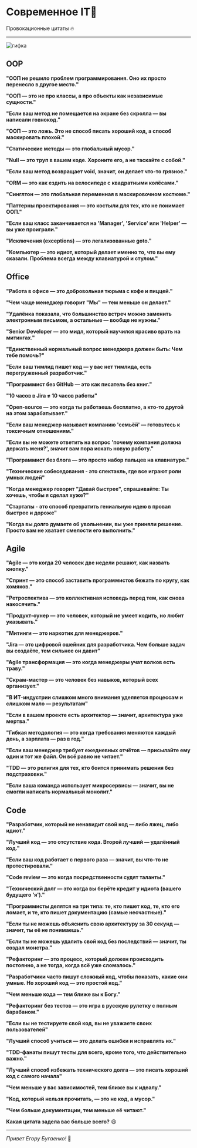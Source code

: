 # Cовременное IT🍄
Провокационные цитаты 🔥

---

![гифка](https://media3.giphy.com/media/v1.Y2lkPTc5MGI3NjExOG5wb3dyZ3U4a2w5cWxxcm5pdzI4OGkxcG1wYTk3Njc4aHp6bzdmZSZlcD12MV9pbnRlcm5hbF9naWZfYnlfaWQmY3Q9Zw/0e94QCzeedeXjYPLC5/giphy.gif)

  
## **OOP** 

**"ООП не решило проблем программирования. Оно их просто перенесло в другое место."**

**"ООП — это не про классы, а про объекты как независимые сущности."**

**"Если ваш метод не помещается на экране без скролла — вы написали говнокод."** 

**"ООП — это ложь. Это не способ писать хороший код, а способ маскировать плохой."**

**"Статические методы — это глобальный мусор."**

**"Null — это труп в вашем коде. Хороните его, а не таскайте с собой."**  

**"Если ваш метод возвращает void, значит, он делает что-то грязное."**  

**"ORM — это как ездить на велосипеде с квадратными колёсами."**   

**"Синглтон — это глобальная переменная в маскировочном костюме."**  

**"Паттерны проектирования — это костыли для тех, кто не понимает ООП."**  

**"Если ваш класс заканчивается на 'Manager', 'Service' или 'Helper' — вы уже проиграли."**  

**"Исключения (exceptions) — это легализованные goto."**  

**"Компьютер — это идиот, который делает именно то, что вы ему сказали. Проблема всегда между клавиатурой и стулом."**  


## **Office**  

**"Работа в офисе — это добровольная тюрьма с кофе и пиццей."**  

**"Чем чаще менеджер говорит "Мы" — тем меньше он делает."**  

**"Удалёнка показала, что большинство встреч можно заменить электронным письмом, а остальные — вообще не нужны."**

**"Senior Developer — это мидл, который научился красиво врать на митингах."**  

**"Единственный нормальный вопрос менеджера должен быть: Чем тебе помочь?"**

**"Если ваш тимлид пишет код — у вас нет тимлида, есть перегруженный разработчик."**  

**"Программист без GitHub — это как писатель без книг."**   

**"10 часов в Jira ≠ 10 часов работы"**

**"Open-source — это когда ты работаешь бесплатно, а кто-то другой на этом зарабатывает."**  

**"Если ваш менеджер называет компанию 'семьёй' — готовьтесь к токсичным отношениям."**  

**"Если вы не можете ответить на вопрос 'почему компания должна держать меня?', значит вам пора искать новую работу."**

**"Программист без блога — это просто набор пальцев на клавиатуре."**  

**"Технические собеседования - это спектакль, где все играют роли умных людей"**

**"Когда менеджер говорит "Давай быстрее", спрашивайте: Ты хочешь, чтобы я сделал хуже?"**

**"Стартапы - это способ превратить гениальную идею в провал быстрее и дороже"**

**"Когда вы долго думаете об увольнении, вы уже приняли решение. Просто вам не хватает смелости его выполнить."**


## **Agile**  

**"Agile — это когда 20 человек две недели решают, как назвать кнопку."**  

**"Спринт — это способ заставить программистов бежать по кругу, как хомяков."**  

**"Ретроспектива — это коллективная исповедь перед тем, как снова накосячить."**  

**"Продукт-оунер — это человек, который не умеет кодить, но любит указывать."**  

**"Митинги — это наркотик для менеджеров."**  

**"Jira — это цифровой ошейник для разработчика. Чем больше задач вы создаёте, тем сильнее он давит"**  

**"Agile трансформация — это когда менеджеры учат волков есть траву."**  

**"Скрам-мастер — это человек без навыков, который всех организует."**  

**"В ИТ-индустрии слишком много внимания уделяется процессам и слишком мало — результатам"**  

**"Если в вашем проекте есть архитектор — значит, архитектура уже мертва."**  

**"Гибкая методология — это когда требования меняются каждый день, а зарплата — раз в год."**  

**"Если ваш менеджер требует ежедневных отчётов — присылайте ему один и тот же файл. Он всё равно не читает."**

**"TDD — это религия для тех, кто боится принимать решения без подстраховки."**  

**"Если ваша команда использует микросервисы — значит, вы не смогли написать нормальный монолит."**  


## **Code**  

**"Разработчик, который не ненавидит свой код — либо лжец, либо идиот."**

**"Лучший код — это отсутствие кода. Второй лучший — удалённый код."**  

**"Если ваш код работает с первого раза — значит, вы что-то не протестировали."**  

**"Code review — это когда посредственности судят таланты."**  

**"Технический долг — это когда вы берёте кредит у идиота (вашего будущего 'я')."**  

**"Программисты делятся на три типа: те, кто пишет код, те, кто его ломает, и те, кто пишет документацию (самые несчастные)."**  

**"Если ты не можешь объяснить свою архитектуру за 30 секунд — значит, ты её не понимаешь."**   

**"Если ты не можешь удалить свой код без последствий — значит, ты создал монстра."**  

**"Рефакторинг — это процесс, который должен происходить постоянно, а не тогда, когда всё уже сломалось."**

**"Разработчики часто пишут сложный код, чтобы показать, какие они умные. Но хороший код — это простой код."**

**"Чем меньше кода — тем ближе вы к Богу."**  

**"Рефакторинг без тестов — это игра в русскую рулетку с полным барабаном."**  

**"Если вы не тестируете свой код, вы не уважаете своих пользователей"**  

**"Лучший способ учиться — это делать ошибки и исправлять их."**  

**"TDD-фанаты пишут тесты для всего, кроме того, что действительно важно."**

**"Лучший способ избежать технического долга — это писать хороший код с самого начала"**  

**"Чем меньше у вас зависимостей, тем ближе вы к идеалу."**   

**"Код, который нельзя прочитать, — это не код, а мусор."**

**"Чем больше документации, тем меньше её читают."**  


**Какая цитата задела вас больше всего?** 😆

---

_Привет Егору Бугаенко!_ 🍄
